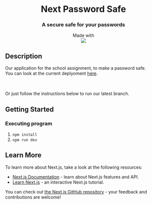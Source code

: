 <h1 align="center">Next Password Safe</h1>
<h3 align="center">A secure safe for your passwords</h3>
<p align="center">
  Made with<br>
  <img align="center" src="https://camo.githubusercontent.com/8552f38715af0ea9f364801b055f7a2448812b49075860983d53a81414349623/68747470733a2f2f696d672e736869656c64732e696f2f7374617469632f76313f7374796c653d666f722d7468652d6261646765266d6573736167653d4e6578742e6a7326636f6c6f723d303030303030266c6f676f3d4e6578742e6a73266c6f676f436f6c6f723d464646464646266c6162656c3d">
</p>

## Description

<p>Our application for the school assignment, to make a password safe.
<br>You can look at the current deplyoment <a href="https://four-man-army.github.io/nextjs_password_safe/">here</a>.</p>
<br>
<br>
Or just follow the instructions below to run our latest branch.

## Getting Started

### Executing program
1. `npm install`
2. `npm run dev`


## Learn More
To learn more about Next.js, take a look at the following resources:

- [Next.js Documentation](https://nextjs.org/docs) - learn about Next.js features and API.
- [Learn Next.js](https://nextjs.org/learn) - an interactive Next.js tutorial.

You can check out [the Next.js GitHub repository](https://github.com/vercel/next.js/) - your feedback and contributions are welcome!
